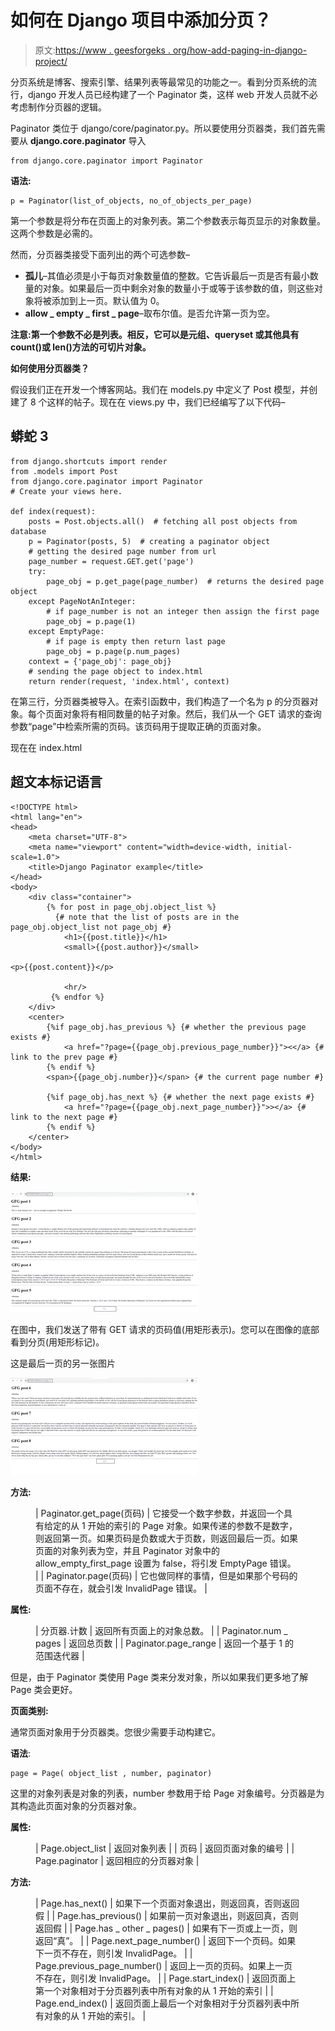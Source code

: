 # 如何在 Django 项目中添加分页？

> 原文:[https://www . geesforgeks . org/how-add-paging-in-django-project/](https://www.geeksforgeeks.org/how-to-add-pagination-in-django-project/)

分页系统是博客、搜索引擎、结果列表等最常见的功能之一。看到分页系统的流行，django 开发人员已经构建了一个 Paginator 类，这样 web 开发人员就不必考虑制作分页器的逻辑。

Paginator 类位于 django/core/paginator.py。所以要使用分页器类，我们首先需要从 **django.core.paginator** 导入

```
from django.core.paginator import Paginator
```

**语法:**

```
p = Paginator(list_of_objects, no_of_objects_per_page)
```

第一个参数是将分布在页面上的对象列表。第二个参数表示每页显示的对象数量。这两个参数是必需的。

然而，分页器类接受下面列出的两个可选参数–

*   **孤儿**–其值必须是小于每页对象数量值的整数。它告诉最后一页是否有最小数量的对象。如果最后一页中剩余对象的数量小于或等于该参数的值，则这些对象将被添加到上一页。默认值为 0。
*   **allow _ empty _ first _ page**–取布尔值。是否允许第一页为空。

**注意:第一个参数不必是列表。相反，它可以是元组、queryset 或其他具有 count()或 __len__()方法的可切片对象。**

**如何使用分页器类？**

假设我们正在开发一个博客网站。我们在 models.py 中定义了 Post 模型，并创建了 8 个这样的帖子。现在在 views.py 中，我们已经编写了以下代码–

## 蟒蛇 3

```
from django.shortcuts import render
from .models import Post
from django.core.paginator import Paginator
# Create your views here.

def index(request):
    posts = Post.objects.all()  # fetching all post objects from database
    p = Paginator(posts, 5)  # creating a paginator object
    # getting the desired page number from url
    page_number = request.GET.get('page')
    try:
        page_obj = p.get_page(page_number)  # returns the desired page object
    except PageNotAnInteger:
        # if page_number is not an integer then assign the first page
        page_obj = p.page(1)
    except EmptyPage:
        # if page is empty then return last page
        page_obj = p.page(p.num_pages)
    context = {'page_obj': page_obj}
    # sending the page object to index.html
    return render(request, 'index.html', context)
```

在第三行，分页器类被导入。在索引函数中，我们构造了一个名为 p 的分页器对象。每个页面对象将有相同数量的帖子对象。然后，我们从一个 GET 请求的查询参数“page”中检索所需的页码。该页码用于提取正确的页面对象。

现在在 index.html

## 超文本标记语言

```
<!DOCTYPE html>
<html lang="en">
<head>
    <meta charset="UTF-8">
    <meta name="viewport" content="width=device-width, initial-scale=1.0">
    <title>Django Paginator example</title>
</head>
<body>
    <div class="container">
        {% for post in page_obj.object_list %}
          {# note that the list of posts are in the page_obj.object_list not page_obj #}
            <h1>{{post.title}}</h1>
            <small>{{post.author}}</small>

<p>{{post.content}}</p>

            <hr/>
         {% endfor %}
    </div>
    <center>
        {%if page_obj.has_previous %} {# whether the previous page exists #}
            <a href="?page={{page_obj.previous_page_number}}"><</a> {# link to the prev page #}
        {% endif %}
        <span>{{page_obj.number}}</span> {# the current page number #}

        {%if page_obj.has_next %} {# whether the next page exists #}
            <a href="?page={{page_obj.next_page_number}}">></a> {# link to the next page #}
        {% endif %}
    </center>
</body>
</html>
```

**结果:**

![](img/df711f80a88e605c42b513388b825db8.png)

在图中，我们发送了带有 GET 请求的页码值(用矩形表示)。您可以在图像的底部看到分页(用矩形标记)。

这是最后一页的另一张图片

![](img/bd4425eedb6956934379c1f55ea79b0a.png)

**方法:**

<figure class="table">

| Paginator.get_page(页码) | 它接受一个数字参数，并返回一个具有给定的从 1 开始的索引的 Page 对象。如果传递的参数不是数字，则返回第一页。如果页码是负数或大于页数，则返回最后一页。如果页面的对象列表为空，并且 Paginator 对象中的 allow_empty_first_page 设置为 false，将引发 EmptyPage 错误。 |
| Paginator.page(页码) | 它也做同样的事情，但是如果那个号码的页面不存在，就会引发 InvalidPage 错误。 |

</figure>

**属性:**

<figure class="table">

| 分页器.计数 | 返回所有页面上的对象总数。 |
| Paginator.num _ pages | 返回总页数 |
| Paginator.page_range | 返回一个基于 1 的范围迭代器 |

</figure>

但是，由于 Paginator 类使用 Page 类来分发对象，所以如果我们更多地了解 Page 类会更好。

**页面类别:**

通常页面对象用于分页器类。您很少需要手动构建它。

**语法**:

```
page = Page( object_list , number, paginator)
```

这里的对象列表是对象的列表，number 参数用于给 Page 对象编号。分页器是为其构造此页面对象的分页器对象。

**属性:**

<figure class="table">

| Page.object_list | 返回对象列表 |
| 页码 | 返回页面对象的编号 |
| Page.paginator | 返回相应的分页器对象 |

</figure>

**方法:**

<figure class="table">

| Page.has_next() | 如果下一个页面对象退出，则返回真，否则返回假 |
| Page.has_previous() | 如果前一页对象退出，则返回真，否则返回假 |
| Page.has _ other _ pages() | 如果有下一页或上一页，则返回“真”。 |
| Page.next_page_number() | 返回下一个页码。如果下一页不存在，则引发 InvalidPage。 |
| Page.previous_page_number() | 返回上一页的页码。如果上一页不存在，则引发 InvalidPage。 |
| Page.start_index() | 返回页面上第一个对象相对于分页器列表中所有对象的从 1 开始的索引 |
| Page.end_index() | 返回页面上最后一个对象相对于分页器列表中所有对象的从 1 开始的索引。 |

</figure>